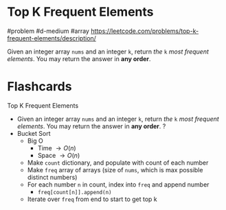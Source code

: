 # Top K Frequent Elements
#problem #d-medium #array 
https://leetcode.com/problems/top-k-frequent-elements/description/

Given an integer array `nums` and an integer `k`, return _the_ `k` _most frequent elements_. You may return the answer in **any order**.

# Flashcards

Top K Frequent Elements
- Given an integer array `nums` and an integer `k`, return _the_ `k` _most frequent elements_. You may return the answer in **any order**.
?
- Bucket Sort
	- Big O
		- Time $\to O(n)$
		- Space $\to O(n)$
	- Make `count` dictionary, and populate with count of each number
	- Make `freq` array of arrays (size of `nums`, which is max possible distinct numbers)
	- For each number `n` in count, index into `freq` and append number
		- `freq[count[n]].append(n)`
	- Iterate over `freq` from end to start to get top k